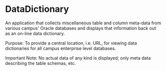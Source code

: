 DataDictionary
====================

An application that collects miscellaneous table and column meta-data from various campus' Oracle databases and displays that information back out as an on-line data dictionary.

Purpose: To provide a central location, i.e. URL, for viewing data dictionaries for all campus enterprise level databases.

Important Note: No actual data of any kind is displayed; only meta data describing the table schemas, etc.

